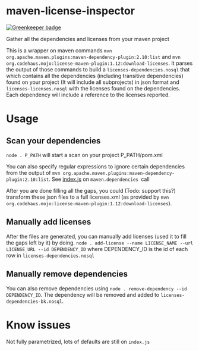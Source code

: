 # maven-license-inspector

[![Greenkeeper badge](https://badges.greenkeeper.io/josejulio/maven-license-inspector.svg)](https://greenkeeper.io/)

Gather all the dependencies and licenses from your maven project

This is a wrapper on maven commands `mvn org.apache.maven.plugins:maven-dependency-plugin:2.10:list` and `mvn org.codehaus.mojo:license-maven-plugin:1.12:download-licenses`.
It parses the output of those commands to build a `licenses-dependencies.nosql` that which contains all the dependencies (including transitive dependencies) found on your project (It will include all subprojects) in json format and `licenses-licenses.nosql` with the licenses found on the dependencies.
Each dependency will include a reference to the licenses reported.

# Usage

## Scan your dependencies
`node . P_PATH` will start a scan on your project P_PATH/pom.xml

You can also specify regular expressions to ignore certain dependencies from the output of `mvn org.apache.maven.plugins:maven-dependency-plugin:2.10:list`. See [index.js](https://github.com/josejulio/maven-license-inspector/blob/master/index.js#L36) on `maven.dependencies
`call

After you are done filling all the gaps, you could (Todo: support this?) transform these json files to a full licenses.xml (as provided by 
`mvn org.codehaus.mojo:license-maven-plugin:1.12:download-licenses`).


## Manually add licenses
After the files are generated, you can manually add licenses (used it to fill the gaps left by it) by doing.
`node . add-license --name LICENSE_NAME --url LICENSE_URL --id DEPENDENCY_ID` where DEPENDENCY_ID is the id of each row in `licenses-dependencies.nosql`

## Manually remove dependencies
You can also remove dependencies using `node . remove-dependency --id DEPENDENCY_ID`. The dependency will be removed and added to `licenses-dependencies-bk.nosql`.

# Know issues
Not fully parametrized, lots of defaults are still on `index.js`
